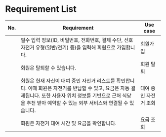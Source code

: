 # Requirement List

| No. | Requirement                                                                                                                                                                                                                   | Use case              |
| --- | ----------------------------------------------------------------------------------------------------------------------------------------------------------------------------------------------------------------------------- | --------------------- |
|     | 필수 입력 정보(ID, 비밀번호, 전화번호, 결제 수단, 선호 자전거 유형(일반/전기) 등)을 입력해 회원으로 가입합니다.                                                                                                               | 회원가입              |
|     | 회원은 탈퇴할 수 있습니다.                                                                                                                                                                                                    | 회원 탈퇴             |
|     | 회원은 현재 자신이 대여 중인 자전거 리스트를 확인합니다. 이때 회원은 자전거를 반납할 수 있고, 요금은 자동 결제됩니다. 또한 사용자 위치 정보를 기반으로 근처 식당을 추천 받아 예약할 수 있는 외부 서비스와 연결될 수 있습니다. | 대여 중인 자전거 조회 |
|     | 회원은 자전거 대여 시간 및 요금을 확인합니다.                                                                                                                                                                                 | 요금 조회             |
